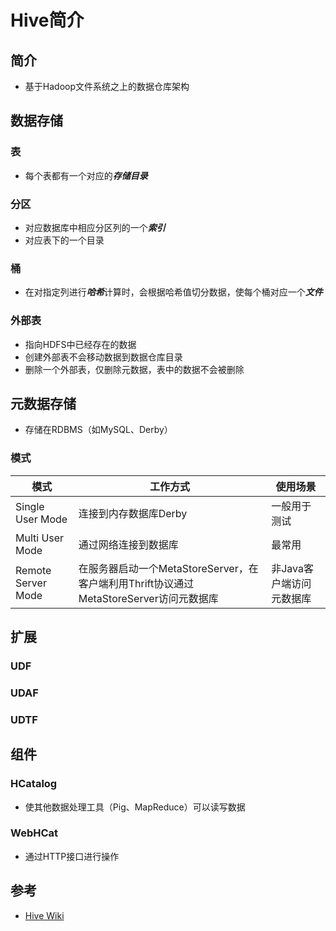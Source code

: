 # Hive简介

## 简介
* 基于Hadoop文件系统之上的数据仓库架构

## 数据存储
### 表
* 每个表都有一个对应的***存储目录***

### 分区
* 对应数据库中相应分区列的一个***索引***
* 对应表下的一个目录


### 桶
* 在对指定列进行***哈希***计算时，会根据哈希值切分数据，使每个桶对应一个***文件***

### 外部表
* 指向HDFS中已经存在的数据
* 创建外部表不会移动数据到数据仓库目录
* 删除一个外部表，仅删除元数据，表中的数据不会被删除

## 元数据存储
* 存储在RDBMS（如MySQL、Derby）

### 模式

| 模式 | 工作方式 | 使用场景 |  
|------|------|------|  
| Single User Mode | 连接到内存数据库Derby | 一般用于测试
| Multi User Mode | 通过网络连接到数据库 | 最常用
| Remote Server Mode | 在服务器启动一个MetaStoreServer，在客户端利用Thrift协议通过MetaStoreServer访问元数据库 | 非Java客户端访问元数据库

## 扩展
### UDF
### UDAF
### UDTF

## 组件
### HCatalog
* 使其他数据处理工具（Pig、MapReduce）可以读写数据

### WebHCat
* 通过HTTP接口进行操作

## 参考
* [Hive Wiki](https://cwiki.apache.org/confluence/display/Hive/Home)
